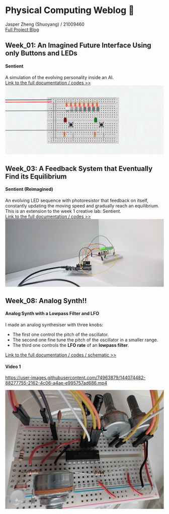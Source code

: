 # Physical Computing Weblog 🦔  
Jasper Zheng (Shuoyang) / 21009460  
[Full Project Blog](https://github.com/msc-creative-computing/p-comp-jasper-zheng)


## Week_01: An Imagined Future Interface Using only Buttons and LEDs  
#### Sentient
A simulation of the evolving personality inside an AI.  
[Link to the full documentation / codes >>](https://github.com/msc-creative-computing/p-comp-jasper-zheng/tree/main/week_01)  
![img](https://github.com/msc-creative-computing/p-comp-jasper-zheng/blob/main/week_01/src/01-min.gif?raw=true)


## Week_03: A Feedback System that Eventually Find its Equilibrium
#### Sentient (Reimagined)  
An evolving LED sequence with photoresistor that feedback on itself, constantly updating the moving speed and gradually reach an equilibrium. This is an extension to the week 1 creative lab: Sentient.  
[Link to the full documentation / codes >>](https://github.com/msc-creative-computing/p-comp-jasper-zheng/tree/main/week_03)  
![img](https://github.com/msc-creative-computing/p-comp-jasper-zheng/blob/main/week_03/Lab_04_Feedback_System/Sequence_01.gif?raw=true)  


## Week_08: Analog Synth!!  
#### Analog Synth with a Lowpass Filter and LFO
I made an analog synthesiser with three knobs:
 * The first one control the pitch of the oscillator.
 * The second one fine tune the pitch of the oscillator in a smaller range.
 * The third one controls the **LFO rate** of an **lowpass filter**.  

[Link to the full documentation / codes / schematic >>](https://github.com/msc-creative-computing/p-comp-jasper-zheng/tree/main/week_08)   
#### Video 1  
https://user-images.githubusercontent.com/74963879/144074482-88277755-2162-4c06-a4ae-e995757ad686.mp4

![img](https://github.com/msc-creative-computing/p-comp-jasper-zheng/blob/main/week_08/src/IMG_1499.jpg?raw=true)  
